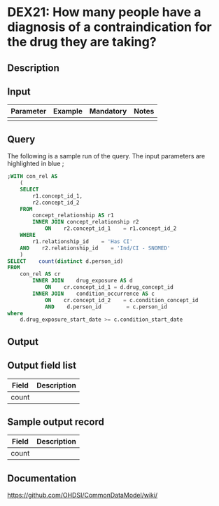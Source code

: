 <!---
Group:drug exposure
Name:DEX21 How many people have a diagnosis of a contraindication for the drug they are taking?
Author:Patrick Ryan
CDM Version: 5.0
-->

# DEX21: How many people have a diagnosis of a contraindication for the drug they are taking?

## Description
## Input

|  Parameter |  Example |  Mandatory |  Notes | 
| --- | --- | --- | --- |
|   |   |   |  |


## Query

The following is a sample run of the query. The input parameters are highlighted in  blue  ;


```sql
;WITH con_rel AS        
    (
    SELECT
        r1.concept_id_1,
        r2.concept_id_2
    FROM
        concept_relationship AS r1
        INNER JOIN concept_relationship r2
            ON    r2.concept_id_1    = r1.concept_id_2
    WHERE
        r1.relationship_id    = 'Has CI'
    AND    r2.relationship_id    = 'Ind/CI - SNOMED'
    )
SELECT    count(distinct d.person_id)
FROM
    con_rel AS cr
        INNER JOIN    drug_exposure AS d
            ON    cr.concept_id_1 = d.drug_concept_id
        INNER JOIN    condition_occurrence AS c
            ON    cr.concept_id_2    = c.condition_concept_id
            AND    d.person_id        = c.person_id
where
    d.drug_exposure_start_date >= c.condition_start_date 
```

## Output

## Output field list

|  Field |  Description |
| --- | --- | 
| count |   |

## Sample output record

|  Field |  Description |
| --- | --- | 
| count |   |

## Documentation
https://github.com/OHDSI/CommonDataModel/wiki/
